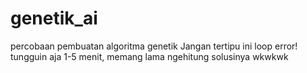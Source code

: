 # genetik_ai
percobaan pembuatan algoritma genetik
Jangan tertipu ini loop error! tungguin aja 1-5 menit, memang lama ngehitung solusinya wkwkwk
